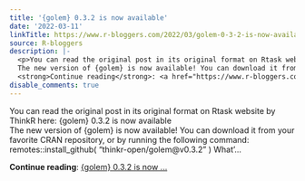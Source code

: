 ```yaml
---
title: '{golem} 0.3.2 is now available'
date: '2022-03-11'
linkTitle: https://www.r-bloggers.com/2022/03/golem-0-3-2-is-now-available/
source: R-bloggers
description: |-
  <p>You can read the original post in its original format on Rtask website by ThinkR here: {golem} 0.3.2 is now available<br />
  The new version of {golem} is now available! You can download it from your favorite CRAN repository, or by running the following command: remotes::install_github( “thinkr-open/golem@v0.3.2” ) What’...</p>
  <strong>Continue reading</strong>: <a href="https://www.r-bloggers.com/2022/03/golem-0-3-2-is-now-available/">{golem} 0.3.2 is now ...
disable_comments: true
---
```

<p>You can read the original post in its original format on Rtask website by ThinkR here: {golem} 0.3.2 is now available<br />
The new version of {golem} is now available! You can download it from your favorite CRAN repository, or by running the following command: remotes::install_github( “thinkr-open/golem@v0.3.2” ) What’...</p>
<strong>Continue reading</strong>: <a href="https://www.r-bloggers.com/2022/03/golem-0-3-2-is-now-available/">{golem} 0.3.2 is now ...